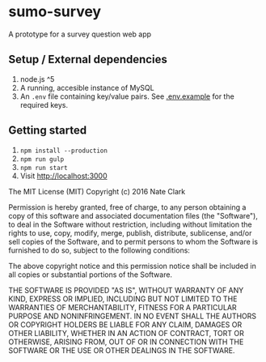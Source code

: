 # sumo-survey
A prototype for a survey question web app

## Setup / External dependencies

1. node.js  ^5
1. A running, accesible instance of MySQL
1. An `.env` file containing key/value pairs. See [.env.example](.env.example) for the required keys.

## Getting started

1. `npm install --production`
1. `npm run gulp`
1. `npm run start`
1. Visit [http://localhost:3000](http://localhost:3000)

The MIT License (MIT) Copyright (c) 2016 Nate Clark

Permission is hereby granted, free of charge, to any person obtaining
a copy of this software and associated documentation files (the
"Software"), to deal in the Software without restriction, including
without limitation the rights to use, copy, modify, merge, publish,
distribute, sublicense, and/or sell copies of the Software, and to
permit persons to whom the Software is furnished to do so, subject to
the following conditions:

The above copyright notice and this permission notice shall be
included in all copies or substantial portions of the Software.

THE SOFTWARE IS PROVIDED "AS IS", WITHOUT WARRANTY OF ANY KIND,
EXPRESS OR IMPLIED, INCLUDING BUT NOT LIMITED TO THE WARRANTIES OF
MERCHANTABILITY, FITNESS FOR A PARTICULAR PURPOSE AND
NONINFRINGEMENT. IN NO EVENT SHALL THE AUTHORS OR COPYRIGHT HOLDERS BE
LIABLE FOR ANY CLAIM, DAMAGES OR OTHER LIABILITY, WHETHER IN AN ACTION
OF CONTRACT, TORT OR OTHERWISE, ARISING FROM, OUT OF OR IN CONNECTION
WITH THE SOFTWARE OR THE USE OR OTHER DEALINGS IN THE SOFTWARE.
